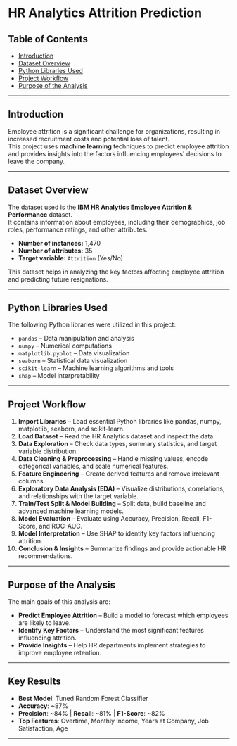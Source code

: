 # HR Analytics Attrition Prediction

## Table of Contents
- [Introduction](#introduction)  
- [Dataset Overview](#dataset-overview)  
- [Python Libraries Used](#python-libraries-used)  
- [Project Workflow](#project-workflow)  
- [Purpose of the Analysis](#purpose-of-the-analysis)  

---

## Introduction
Employee attrition is a significant challenge for organizations, resulting in increased recruitment costs and potential loss of talent.  
This project uses **machine learning** techniques to predict employee attrition and provides insights into the factors influencing employees' decisions to leave the company.  

---

## Dataset Overview
The dataset used is the **IBM HR Analytics Employee Attrition & Performance** dataset.  
It contains information about employees, including their demographics, job roles, performance ratings, and other attributes.  

- **Number of instances:** 1,470  
- **Number of attributes:** 35  
- **Target variable:** `Attrition` (Yes/No)  

This dataset helps in analyzing the key factors affecting employee attrition and predicting future resignations.

---

## Python Libraries Used
The following Python libraries were utilized in this project:  

- `pandas` – Data manipulation and analysis  
- `numpy` – Numerical computations  
- `matplotlib.pyplot` – Data visualization  
- `seaborn` – Statistical data visualization  
- `scikit-learn` – Machine learning algorithms and tools  
- `shap` – Model interpretability  

---

## Project Workflow

1. **Import Libraries** – Load essential Python libraries like pandas, numpy, matplotlib, seaborn, and scikit-learn.  
2. **Load Dataset** – Read the HR Analytics dataset and inspect the data.  
3. **Data Exploration** – Check data types, summary statistics, and target variable distribution.  
4. **Data Cleaning & Preprocessing** – Handle missing values, encode categorical variables, and scale numerical features.  
5. **Feature Engineering** – Create derived features and remove irrelevant columns.  
6. **Exploratory Data Analysis (EDA)** – Visualize distributions, correlations, and relationships with the target variable.  
7. **Train/Test Split & Model Building** – Split data, build baseline and advanced machine learning models.  
8. **Model Evaluation** – Evaluate using Accuracy, Precision, Recall, F1-Score, and ROC-AUC.  
9. **Model Interpretation** – Use SHAP to identify key factors influencing attrition.  
10. **Conclusion & Insights** – Summarize findings and provide actionable HR recommendations.

---

## Purpose of the Analysis

The main goals of this analysis are:  

- **Predict Employee Attrition** – Build a model to forecast which employees are likely to leave.  
- **Identify Key Factors** – Understand the most significant features influencing attrition.  
- **Provide Insights** – Help HR departments implement strategies to improve employee retention.  

---

## Key Results  
- **Best Model**: Tuned Random Forest Classifier  
- **Accuracy**: ~87%  
- **Precision**: ~84% | **Recall**: ~81% | **F1-Score**: ~82%  
- **Top Features**: Overtime, Monthly Income, Years at Company, Job Satisfaction, Age  

---

